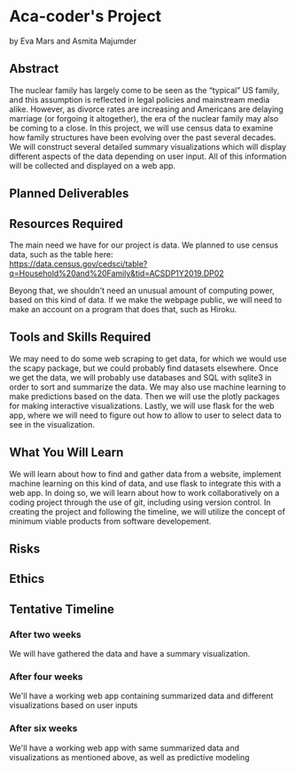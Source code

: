 # Aca-coder's Project

by Eva Mars and Asmita Majumder

## Abstract

The nuclear family has largely come to be seen as the “typical” US family, and this assumption is reflected in legal policies and mainstream media alike. However, as divorce rates are increasing and Americans are delaying marriage (or forgoing it altogether), the era of the nuclear family may also be coming to a close. In this project, we will use census data to examine how family structures have been evolving over the past several decades. We will construct several detailed summary visualizations which will display different aspects of the data depending on user input. All of this information will be collected and displayed on a web app. 

## Planned Deliverables

## Resources Required

The main need we have for our project is data. We planned to use census data, such as the table here:  
​​https://data.census.gov/cedsci/table?q=Household%20and%20Family&tid=ACSDP1Y2019.DP02

Beyong that, we shouldn't need an unusual amount of computing power, based on this kind of data. If we make the webpage public, we will need to make an account on a program that does that, such as Hiroku.

## Tools and Skills Required

We may need to do some web scraping to get data, for which we would use the scapy package, but we could probably find datasets elsewhere. Once we get the data, we will probably use databases and SQL with sqlite3 in order to sort and summarize the data. We may also use machine learning to make predictions based on the data. Then we will use the plotly packages for making interactive visualizations. Lastly, we will use flask for the web app, where we will need to figure out how to allow to user to select data to see in the visualization.

## What You Will Learn

We will learn about how to find and gather data from a website, implement machine learning on this kind of data, and use flask to integrate this with a web app. In doing so, we will learn about how to work collaboratively on a coding project through the use of git, including using version control. In creating the project and following the timeline, we will utilize the concept of minimum viable products from software developement.

## Risks

## Ethics

## Tentative Timeline

### After two weeks

We will have gathered the data and have a summary visualization.

### After four weeks

We'll have a working web app containing summarized data and different visualizations based on user inputs 

### After six weeks

We'll have a working web app with same summarized data and visualizations as mentioned above, as well as predictive modeling 


